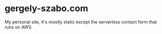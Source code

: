 # gergely-szabo.com
My personal site, it's mostly static except the serverless contact form that runs on AWS
